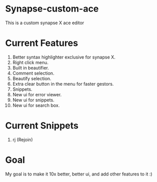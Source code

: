 # Synapse-custom-ace
This is a custom synapse X ace editor

# Current Features
1. Better syntax highlighter exclusive for synapse X.
2. Right click menu.
3. Built in beautifier.
4. Comment selection.
5. Beautify selection.
6. Extra clear button in the menu for faster gestors.
7. Snippets.
8. New ui for error viewer.
9. New ui for snippets.
9. New ui for search box.
# Current Snippets
1. rj (Rejoin)

# Goal
My goal is to make it 10x better, better ui, and add other features to it :)
